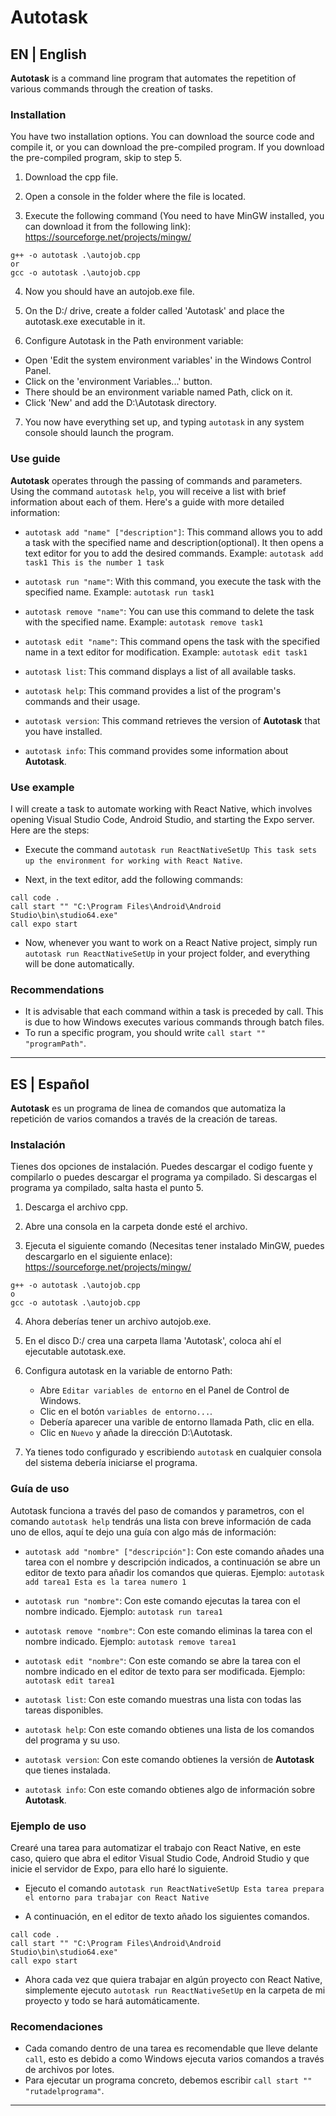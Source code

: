 # Autotask
## EN | English

**Autotask** is a command line program that automates the repetition of various commands through the creation of tasks.
### Installation

You have two installation options. You can download the source code and compile it, or you can download the pre-compiled program. If you download the pre-compiled program, skip to step 5.

1. Download the cpp file.

2. Open a console in the folder where the file is located.

3. Execute the following command (You need to have MinGW installed, you can download it from the following link): https://sourceforge.net/projects/mingw/
```
g++ -o autotask .\autojob.cpp
or
gcc -o autotask .\autojob.cpp
```

4. Now you should have an autojob.exe file.

5. On the D:/ drive, create a folder called 'Autotask' and place the autotask.exe executable in it.

6. Configure Autotask in the Path environment variable:
  - Open 'Edit the system environment variables' in the Windows Control Panel.
  - Click on the 'environment Variables...' button.
  - There should be an environment variable named Path, click on it.
  - Click 'New' and add the D:\Autotask directory.

7. You now have everything set up, and typing `autotask` in any system console should launch the program.

### Use guide

**Autotask** operates through the passing of commands and parameters. Using the command `autotask help`, you will receive a list with brief information about each of them. Here's a guide with more detailed information:

* `autotask add "name" ["description"]`: This command allows you to add a task with the specified name and description(optional). It then opens a text editor for you to add the desired commands. Example: `autotask add task1 This is the number 1 task`

* `autotask run "name"`: With this command, you execute the task with the specified name. Example: `autotask run task1`

* `autotask remove "name"`: You can use this command to delete the task with the specified name. Example: `autotask remove task1`

* `autotask edit "name"`: This command opens the task with the specified name in a text editor for modification. Example: `autotask edit task1`

* `autotask list`: This command displays a list of all available tasks.

* `autotask help`: This command provides a list of the program's commands and their usage.

* `autotask version`: This command retrieves the version of **Autotask** that you have installed.

* `autotask info`: This command provides some information about **Autotask**.

### Use example

I will create a task to automate working with React Native, which involves opening Visual Studio Code, Android Studio, and starting the Expo server. Here are the steps:

* Execute the command `autotask run ReactNativeSetUp This task sets up the environment for working with React Native`.

* Next, in the text editor, add the following commands:

```
call code .
call start "" "C:\Program Files\Android\Android Studio\bin\studio64.exe"
call expo start
```

* Now, whenever you want to work on a React Native project, simply run `autotask run ReactNativeSetUp` in your project folder, and everything will be done automatically.

### Recommendations

* It is advisable that each command within a task is preceded by call. This is due to how Windows executes various commands through batch files.
* To run a specific program, you should write `call start "" "programPath"`.

---

## ES | Español

**Autotask** es un programa de linea de comandos que automatiza la repetición de varios comandos a través de la creación de tareas.

### Instalación

Tienes dos opciones de instalación. Puedes descargar el codigo fuente y compilarlo o puedes descargar el programa ya compilado. Si descargas el programa ya compilado, salta hasta el punto 5.

1. Descarga el archivo cpp.
   
2. Abre una consola en la carpeta donde esté el archivo.
   
3. Ejecuta el siguiente comando (Necesitas tener instalado MinGW, puedes descargarlo en el siguiente enlace): https://sourceforge.net/projects/mingw/
```
g++ -o autotask .\autojob.cpp
o
gcc -o autotask .\autojob.cpp
```

4. Ahora deberías tener un archivo autojob.exe.
  
5. En el disco D:/ crea una carpeta llama 'Autotask', coloca ahí el ejecutable autotask.exe.
  
6. Configura autotask en la variable de entorno Path:
   - Abre `Editar variables de entorno` en el Panel de Control de Windows.
   - Clic en el botón `variables de entorno...`.
   - Debería aparecer una varible de entorno llamada Path, clic en ella.
   - Clic en `Nuevo` y añade la dirección D:\Autotask.

7. Ya tienes todo configurado y escribiendo `autotask` en cualquier consola del sistema debería iniciarse el programa.

 ### Guía de uso

Autotask funciona a través del paso de comandos y parametros, con el comando ```autotask help``` tendrás una lista con breve información de cada uno de ellos, aquí te dejo una guía con algo más de información:

* `autotask add "nombre" ["descripción"]`: Con este comando añades una tarea con el nombre y descripción indicados, a continuación se abre un editor de texto para añadir los comandos que quieras. Ejemplo: `autotask add tarea1 Esta es la tarea numero 1`

* `autotask run "nombre"`: Con este comando ejecutas la tarea con el nombre indicado. Ejemplo: `autotask run tarea1`

* `autotask remove "nombre"`: Con este comando eliminas la tarea con el nombre indicado. Ejemplo: `autotask remove tarea1`

* `autotask edit "nombre"`: Con este comando se abre la tarea con el nombre indicado en el editor de texto para ser modificada. Ejemplo: `autotask edit tarea1`

* `autotask list`: Con este comando muestras una lista con todas las tareas disponibles.

* `autotask help`: Con este comando obtienes una lista de los comandos del programa y su uso.

* `autotask version`: Con este comando obtienes la versión de **Autotask** que tienes instalada.

* `autotask info`: Con este comando obtienes algo de información sobre **Autotask**.

 ### Ejemplo de uso

Crearé una tarea para automatizar el trabajo con React Native, en este caso, quiero que abra el editor Visual Studio Code, Android Studio y que inicie el servidor de Expo, para ello haré lo siguiente.

* Ejecuto el comando `autotask run ReactNativeSetUp Esta tarea prepara el entorno para trabajar con React Native`

* A continuación, en el editor de texto añado los siguientes comandos.
```
call code .
call start "" "C:\Program Files\Android\Android Studio\bin\studio64.exe"
call expo start
```

* Ahora cada vez que quiera trabajar en algún proyecto con React Native, simplemente ejecuto `autotask run ReactNativeSetUp` en la carpeta de mi proyecto y todo se hará automáticamente.

 ### Recomendaciones

 * Cada comando dentro de una tarea es recomendable que lleve delante `call`, esto es debido a como Windows ejecuta varios comandos a través de archivos por lotes.
 * Para ejecutar un programa concreto, debemos escribir `call start "" "rutadelprograma"`.

 ---
